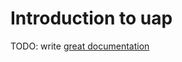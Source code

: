 # Introduction to uap

TODO: write [great documentation](http://jacobian.org/writing/what-to-write/)

